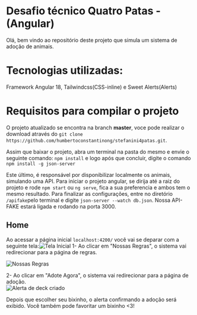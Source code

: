 # Desafio técnico Quatro Patas - (Angular)

Olá, bem vindo ao repositório deste projeto que simula um sistema de adoção de animais.

# Tecnologias utilizadas: 

Framework Angular 18, Tailwindcss(CSS-inline) e Sweet Alerts(Alerts)

# Requisitos para compilar o projeto
O projeto atualizado se encontra na branch **master**, voce pode realizar o download através do
``git clone https://github.com/humbertoconstantinong/stefanini4patas.git``.

Assim que baixar o projeto, abra um terminal na pasta do mesmo e envie o seguinte comando:
``npm install`` e logo após que concluir, digite o comando ``npm install -g json-server``

Este último, é responsável por disponibilizar localmente os animais, simulando uma API.
Para iniciar o projeto angular, se dirija até a raiz do projeto e  rode ``npm start`` ou ``ng serve``, fica a sua preferencia e ambos tem o mesmo resultado.
Para finalizar as configurações, entre no diretório  ``/apifake``pelo terminal e digite ``json-server --watch db.json``.
Nossa API-FAKE estará ligada e  rodando na porta 3000.


## Home

Ao acessar a página inicial ``localhost:4200/`` você vai se deparar com a seguinte tela:![Tela Inicial](https://i.imgur.com/WP80acO.png)
1- Ao clicar em "Nossas Regras", o sistema vai redirecionar para a página de regras.  

![Nossas Regras](https://i.imgur.com/6UAx5GZ.png)

2- Ao clicar em "Adote Agora", o sistema vai redirecionar para a página de adoção.  
![Alerta de deck criado](https://i.imgur.com/JxHPP3i.png)

Depois que escolher seu bixinho, o alerta confirmando a adoção será exibido.
Você também pode favoritar um bixinho <3!



